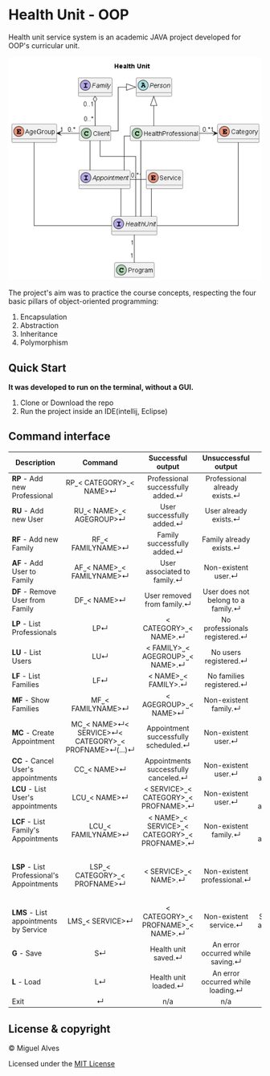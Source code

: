 # Health Unit - OOP
Health unit service system is an academic JAVA project developed for OOP's curricular unit. 

![Class Diagram](./docs/HealthUnit_classDiagram.png)



The project's aim was to practice the course concepts, respecting the four basic pillars of object-oriented programming:
1. Encapsulation
2. Abstraction
3. Inheritance
4. Polymorphism


## Quick Start
**It was developed to run on the terminal, without a GUI.**
1. Clone or Download the repo
2. Run the project inside an IDE(intellij, Eclipse)

## Command interface

| Description                                |                       Command                        |              Successful output               |        Unsuccessful output         |                     Unsuccessful output 2                     |  Unsuccessful output 3   |
|--------------------------------------------|:----------------------------------------------------:|:--------------------------------------------:|:----------------------------------:|:-------------------------------------------------------------:|:------------------------:|
| **RP**  - Add new Professional             |               RP˽< CATEGORY>˽< NAME>↵                |      Professional successfully added.↵       |   Professional already exists.↵    |                    Non-existent category.↵                    |           n/a            |
| **RU**  - Add new User                     |               RU˽< NAME>˽< AGEGROUP>↵                |          User successfully added.↵           |       User already exists.↵        |                   Non-existent age group.↵                    |           n/a            |
| **RF**  - Add new Family                   |                  RF˽< FAMILYNAME>↵                   |         Family successfully added.↵          |      Family already exists.↵       |                              n/a                              |           n/a            |
| **AF**  - Add User to Family               |              AF˽< NAME>˽< FAMILYNAME>↵               |         User associated to family.↵          |        Non-existent user.↵         |                     Non-existent family.↵                     | User belongs to family.↵ |
| **DF**  - Remove User from Family          |                     DF˽< NAME>↵                      |          User removed from family.↵          | User does not belong to a family.↵ |                      Non-existent user.↵                      |           n/a            |
| **LP**  - List Professionals               |                         LP↵                          |            < CATEGORY>˽< NAME>.↵             |   No professionals registered.↵    |                              n/a                              |           n/a            |
| **LU**  - List Users                       |                         LU↵                          |       < FAMILY>˽< AGEGROUP>˽< NAME>.↵        |       No users registered.↵        |                              n/a                              |           n/a            |
| **LF**  - List Families                    |                         LF↵                          |             < NAME>˽< FAMILY>.↵              |      No families registered.↵      |                              n/a                              |           n/a            |
| **MF**  - Show Families                    |                  MF˽< FAMILYNAME>↵                   |             < AGEGROUP>˽< NAME>↵             |       Non-existent family.↵        |                              n/a                              |           n/a            |
| **MC**  - Create Appointment               | MC˽< NAME>↵< SERVICE>↵< CATEGORY>˽< PROFNAME>↵(...)↵ |     Appointment successfully scheduled.↵     |        Non-existent user.↵         |                    Non-existent service.↵                     | Non-existent category.↵  |
| **CC**  - Cancel User's appointments       |                     CC˽< NAME>↵                      |     Appointments successfully canceled.↵     |        Non-existent user.↵         |             User has no scheduled appointments.↵              |           n/a            |
| **LCU** - List User's appointments         |                     LCU˽< NAME>↵                     |     < SERVICE>˽< CATEGORY>˽< PROFNAME>.↵     |        Non-existent user.↵         |             User has no scheduled appointments.↵              |           n/a            |
| **LCF** - List Family's Appointments       |                  LCU˽< FAMILYNAME>↵                  | < NAME>˽< SERVICE>˽< CATEGORY>˽< PROFNAME>.↵ |       Non-existent family.↵        |            Family has no scheduled appointments.↵             |           n/a            |
| **LSP** - List Professional's Appointments |             LSP˽< CATEGORY>˽< PROFNAME>↵             |             < SERVICE>˽< NAME>.↵             |    Non-existent professional.↵     | Health professional has no scheduled appointments scheduled.↵ |           n/a            |
| **LMS** - List appointments by Service     |                   LMS˽< SERVICE>↵                    |      < CATEGORY>˽< PROFNAME>˽< NAME>.↵       |       Non-existent service.↵       |                Service without appointments.↵                 |           n/a            |
| **G**   - Save                             |                          S↵                          |             Health unit saved.↵              |  An error occurred while saving.↵  |                              n/a                              |           n/a            |
| **L**   - Load                             |                          L↵                          |             Health unit loaded.↵             | An error occurred while loading.↵  |                              n/a                              |           n/a            |
| Exit                                       |                          ↵                           |                     n/a                      |                n/a                 |                              n/a                              |           n/a            |


## License & copyright
© Miguel Alves

Licensed under the [MIT License](LICENSE)
